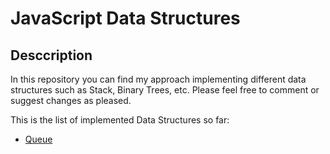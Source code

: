 # JavaScript Data Structures

## Desccription

In this repository you can find my approach implementing different data structures such as Stack, Binary Trees, etc. Please feel free to comment or suggest changes as pleased.

This is the list of implemented Data Structures so far:

- [Queue](./data-structures/queue.js)

